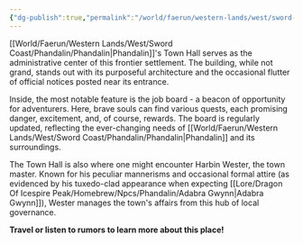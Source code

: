 ```yaml
---
{"dg-publish":true,"permalink":"/world/faerun/western-lands/west/sword-coast/phandalin/townmaster-s-hall/"}
---
```


[[World/Faerun/Western Lands/West/Sword Coast/Phandalin/Phandalin\|Phandalin]]'s Town Hall serves as the administrative center of this frontier settlement. The building, while not grand, stands out with its purposeful architecture and the occasional flutter of official notices posted near its entrance.

Inside, the most notable feature is the job board - a beacon of opportunity for adventurers. Here, brave souls can find various quests, each promising danger, excitement, and, of course, rewards. The board is regularly updated, reflecting the ever-changing needs of [[World/Faerun/Western Lands/West/Sword Coast/Phandalin/Phandalin\|Phandalin]] and its surroundings.

The Town Hall is also where one might encounter Harbin Wester, the town master. Known for his peculiar mannerisms and occasional formal attire (as evidenced by his tuxedo-clad appearance when expecting [[Lore/Dragon Of Icespire Peak/Homebrew/Npcs/Phandalin/Adabra Gwynn\|Adabra Gwynn]]), Wester manages the town's affairs from this hub of local governance.

**Travel or listen to rumors to learn more about this place!**
